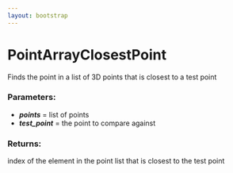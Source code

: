 ```yaml
---
layout: bootstrap
---
```


# PointArrayClosestPoint

Finds the point in a list of 3D points that is closest to a test point
        

### Parameters:

- ***points*** = list of points
- ***test_point*** = the point to compare against
        

### Returns:


index of the element in the point list that is closest to the test point
        
